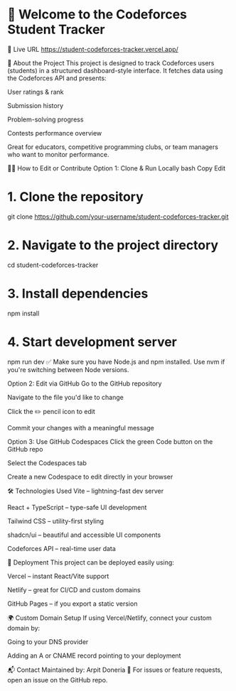 # 📘 Welcome to the Codeforces Student Tracker
🔗 Live URL
https://student-codeforces-tracker.vercel.app/

🧠 About the Project
This project is designed to track Codeforces users (students) in a structured dashboard-style interface. It fetches data using the Codeforces API and presents:

User ratings & rank

Submission history

Problem-solving progress

Contests performance overview

Great for educators, competitive programming clubs, or team managers who want to monitor performance.

🧑‍💻 How to Edit or Contribute
Option 1: Clone & Run Locally
bash
Copy
Edit
# 1. Clone the repository
git clone https://github.com/your-username/student-codeforces-tracker.git

# 2. Navigate to the project directory
cd student-codeforces-tracker

# 3. Install dependencies
npm install

# 4. Start development server
npm run dev
✅ Make sure you have Node.js and npm installed. Use nvm if you're switching between Node versions.

Option 2: Edit via GitHub
Go to the GitHub repository

Navigate to the file you'd like to change

Click the ✏️ pencil icon to edit

Commit your changes with a meaningful message

Option 3: Use GitHub Codespaces
Click the green Code button on the GitHub repo

Select the Codespaces tab

Create a new Codespace to edit directly in your browser

🛠 Technologies Used
Vite – lightning-fast dev server

React + TypeScript – type-safe UI development

Tailwind CSS – utility-first styling

shadcn/ui – beautiful and accessible UI components

Codeforces API – real-time user data

🚀 Deployment
This project can be deployed easily using:

Vercel – instant React/Vite support

Netlify – great for CI/CD and custom domains

GitHub Pages – if you export a static version

🌍 Custom Domain Setup
If using Vercel/Netlify, connect your custom domain by:

Going to your DNS provider

Adding an A or CNAME record pointing to your deployment

📬 Contact
Maintained by: Arpit Doneria
💌 For issues or feature requests, open an issue on the GitHub repo.
